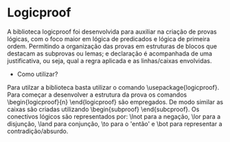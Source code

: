 # Logicproof
A biblioteca logicproof foi desenvolvida para auxiliar na criação de provas lógicas, com o foco maior em lógica de predicados e lógica de primeira ordem. Permitindo a organização das provas em estruturas de blocos que destacam as subprovas ou lemas; e declaração é acompanhada de uma justificativa, ou seja, qual a regra aplicada e as linhas/caixas envolvidas.

* Como utilizar?


Para utilzar a biblioteca basta utilizar o comando \usepackage{logicproof}. Para começar a desenvolver a estrutura da prova os comandos \begin{logicproof}{n} \end{logicproof} são empregados. De modo similar as caixas são criadas utilizando \begin{subproof} \end{subcproof}. Os conectivos lógicos são representados por: \lnot para a negação, \lor  para a disjunção, \land para conjunção, \to para o 'então' e \bot para representar a contradição/absurdo.
